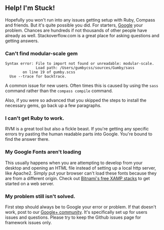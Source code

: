 ## Help! I'm Stuck!
Hopefully you won't run into any issues getting setup with Ruby, Compass and friends. But it's quite possible you did. For starters, [Google](https://google.com) your problem. Chances are hundreds if not thousands of other people have already as well. Stackoverflow.com is a great place for asking questions and getting answers.

### Can't find modular-scale gem
```
Syntax error: File to import not found or unreadable: modular-scale.
              Load path: /Users/gumbycss/sources/Gumby/sass
        on line 19 of gumby.scss
  Use --trace for backtrace.
```

A common issue for new users. Often times this is caused by using the `sass` command rather than the `compass compile` command.

Also, if you were so advanced that you skipped the steps to install the necessary gems, go back up a few paragraphs.

### I can't get Ruby to work.
RVM is a great tool but also a fickle beast. If you're getting any specific errors try pasting the human readable parts into Google. You're bound to find the answer there.

### My Google Fonts aren't loading
This usually happens when you are attempting to develop from your desktop and opening an HTML file instead of setting up a local http server, like Apache2. Simply put your browser can't load these fonts because they are from a different origin. Check out [Bitnami's free XAMP stacks](http://bitnami.com/stacks/infrastructure) to get started on a web server.

### My problem still isn't solved.
First step should always be to Google your error or problem. If that doesn't work, post to our [Google+ community](https://plus.google.com/communities/108760896951473344451). It's specifically set up for users issues and questions. Please try to keep the Github issues page for framework issues only.


[^1]: Sass is a meta-language on top of CSS that’s used to describe the style of a document cleanly and structurally, with more power than flat CSS allows. Sass both provides a simpler, more elegant syntax for CSS and implements various features that are useful for creating manageable stylesheets. The power of Sass lets you use Gumby the way you want, and the way that best fits the needs and requirements of your project. Gumby 2 uses the SCSS syntax to give you more control over your project than ever before. Check out the [Sass website](http://sass-lang.com/) to learn more.

[^2]: Brew is a package manager for Mac.